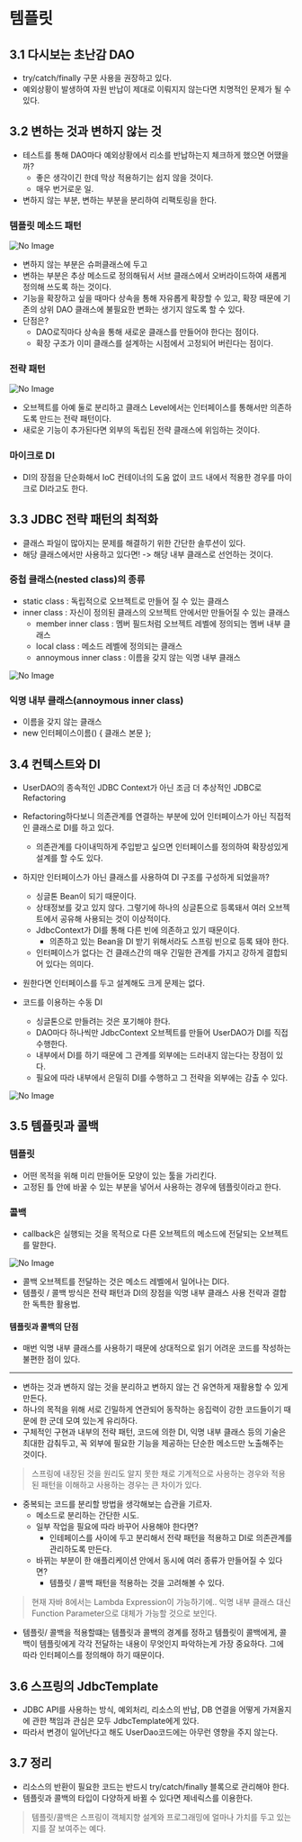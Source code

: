 # 템플릿
## 3.1 다시보는 초난감 DAO
- try/catch/finally 구문 사용을 권장하고 있다.
- 예외상황이 발생하여 자원 반납이 제대로 이뤄지지 않는다면 치명적인 문제가 될 수 있다.


## 3.2 변하는 것과 변하지 않는 것
- 테스트를 통해 DAO마다 예외상황에서 리소를 반납하는지 체크하게 했으면 어땠을까?
    - 좋은 생각이긴 한데 막상 적용하기는 쉽지 않을 것이다.
    - 매우 번거로운 일.
- 변하지 않는 부분, 변하는 부분을 분리하여 리팩토링을 한다.


### 템플릿 메소드 패턴
![No Image](/nesoy/Images/Spring/8.png)

- 변하지 않는 부분은 슈퍼클래스에 두고
- 변하는 부분은 추상 메소드로 정의해둬서 서브 클래스에서 오버라이드하여 새롭게 정의해 쓰도록 하는 것이다.
- 기능을 확장하고 싶을 때마다 상속을 통해 자유롭게 확장할 수 있고, 확장 때문에 기존의 상위 DAO 클래스에 불필요한 변화는 생기지 않도록 할 수 있다.
- 단점은?
    - DAO로직마다 상속을 통해 새로운 클래스를 만들어야 한다는 점이다.
    - 확장 구조가 이미 클래스를 설계하는 시점에서 고정되어 버린다는 점이다.



### 전략 패턴
![No Image](/nesoy/Images/Spring/9.png)

- 오브젝트를 아예 둘로 분리하고 클래스 Level에서는 인터페이스를 통해서만 의존하도록 만드는 전략 패턴이다.
- 새로운 기능이 추가된다면 외부의 독립된 전략 클래스에 위임하는 것이다.


### 마이크로 DI
- DI의 장점을 단순화해서 IoC 컨테이너의 도움 없이 코드 내에서 적용한 경우를 마이크로 DI라고도 한다.


## 3.3 JDBC 전략 패턴의 최적화
- 클래스 파일이 많아지는 문제를 해결하기 위한 간단한 솔루션이 있다.
- 해당 클래스에서만 사용하고 있다면! -> 해당 내부 클래스로 선언하는 것이다.

### 중첩 클래스(nested class)의 종류
- static class : 독립적으로 오브젝트로 만들어 질 수 있는 클래스
- inner class : 자신이 정의된 클래스의 오브젝트 안에서만 만들어질 수 있는 클래스
    - member inner class : 멤버 필드처럼 오브젝트 레벨에 정의되는 멤버 내부 클래스
    - local class : 메소드 레벨에 정의되는 클래스
    - annoymous inner class : 이름을 갖지 않는 익명 내부 클래스

![No Image](/nesoy/Images/Spring/10.png)


### 익명 내부 클래스(annoymous inner class)
- 이름을 갖지 않는 클래스
- new 인터페이스이름() { 클래스 본문 };


## 3.4 컨텍스트와 DI
- UserDAO의 종속적인 JDBC Context가 아닌 조금 더 추상적인 JDBC로 Refactoring
- Refactoring하다보니 의존관계를 연결하는 부분에 있어 인터페이스가 아닌 직접적인 클래스로 DI를 하고 있다.
    - 의존관계를 다이내믹하게 주입받고 싶으면 인터페이스를 정의하여 확장성있게 설계를 할 수도 있다.
- 하지만 인터페이스가 아닌 클래스를 사용하여 DI 구조를 구성하게 되었을까?
    - 싱글톤 Bean이 되기 때문이다.
    - 상태정보를 갖고 있지 않다. 그렇기에 하나의 싱글톤으로 등록돼서 여러 오브젝트에서 공유해 사용되는 것이 이상적이다.
    - JdbcContext가 DI를 통해 다른 빈에 의존하고 있기 때문이다.
        - 의존하고 있는 Bean을 DI 받기 위해서라도 스프링 빈으로 등록 돼야 한다.
    - 인터페이스가 없다는 건 클래스간의 매우 긴밀한 관계를 가지고 강하게 결합되어 있다는 의미다.
- 원한다면 인터페이스를 두고 설계해도 크게 문제는 없다.

- 코드를 이용하는 수동 DI
    - 싱글톤으로 만들려는 것은 포기해야 한다.
    - DAO마다 하나씩만 JdbcContext 오브젝트를 만들어 UserDAO가 DI를 직접 수행한다.
    - 내부에서 DI를 하기 때문에 그 관계를 외부에는 드러내지 않는다는 장점이 있다.
    - 필요에 따라 내부에서 은밀히 DI를 수행하고 그 전략을 외부에는 감출 수 있다.

![No Image](/nesoy/Images/Spring/11.png)



## 3.5 템플릿과 콜백
### 템플릿
- 어떤 목적을 위해 미리 만들어둔 모양이 있는 툴을 가리킨다.
- 고정된 틀 안에 바꿀 수 있는 부분을 넣어서 사용하는 경우에 템플릿이라고 한다.

### 콜백
- callback은 실행되는 것을 목적으로 다른 오브젝트의 메소드에 전달되는 오브젝트를 말한다.

![No Image](/nesoy/Images/Spring/12.png)

- 콜백 오브젝트를 전달하는 것은 메소드 레벨에서 일어나는 DI다.
- 템플릿 / 콜백 방식은 전략 패턴과 DI의 장점을 익명 내부 클래스 사용 전략과 결합한 독특한 활용법.

#### 템플릿과 콜백의 단점
- 매번 익명 내부 클래스를 사용하기 때문에 상대적으로 읽기 어려운 코드를 작성하는 불편한 점이 있다.


-------


- 변하는 것과 변하지 않는 것을 분리하고 변하지 않는 건 유연하게 재활용할 수 있게 만든다.
- 하나의 목적을 위해 서로 긴밀하게 연관되어 동작하는 응집력이 강한 코드들이기 때문에 한 군데 모여 있는게 유리하다.
- 구체적인 구현과 내부의 전략 패턴, 코드에 의한 DI, 익명 내부 클래스 등의 기술은 최대한 감춰두고, 꼭 외부에 필요한 기능을 제공하는 단순한 메소드만 노출해주는 것이다.

> 스프링에 내장된 것을 원리도 알지 못한 채로 기계적으로 사용하는 경우와 적용된 패턴을 이해하고 사용하는 경우는 큰 차이가 있다.

- 중복되는 코드를 분리할 방법을 생각해보는 습관을 기르자.
    - 메소드로 분리하는 간단한 시도.
    - 일부 작업을 필요에 따라 바꾸어 사용해야 한다면?
        - 인테페이스를 사이에 두고 분리해서 전략 패턴을 적용하고 DI로 의존관계를 관리하도록 만든다.
    - 바뀌는 부분이 한 애플리케이션 안에서 동시에 여러 종류가 만들어질 수 있다면?
        - 템플릿 / 콜백 패턴을 적용하는 것을 고려해볼 수 있다.

> 현재 자바 8에서는 Lambda Expression이 가능하기에.. 익명 내부 클래스 대신 Function Parameter으로 대체가 가능할 것으로 보인다.

- 템플릿/ 콜백을 적용할떄는 템플릿과 콜백의 경계를 정하고 템플릿이 콜백에게, 콜백이 템플릿에게 각각 전달하는 내용이 무엇인지 파악하는게 가장 중요하다. 그에 따라 인터페이스를 정의해야 하기 때문이다.


## 3.6 스프링의 JdbcTemplate
- JDBC API를 사용하는 방식, 예외처리, 리소스의 반납, DB 연결을 어떻게 가져올지에 관한 책임과 관심은 모두 JdbcTemplate에게 있다.
- 따라서 변경이 일어난다고 해도 UserDao코드에는 아무런 영향을 주지 않는다.


## 3.7 정리
- 리소스의 반환이 필요한 코드는 반드시 try/catch/finally 블록으로 관리해야 한다.
- 템플릿과 콜백의 타입이 다양하게 바뀔 수 있다면 제네릭스를 이용한다.

> 템플릿/콜백은 스프링이 객체지향 설계와 프로그래밍에 얼마나 가치를 두고 있는지를 잘 보여주는 예다.